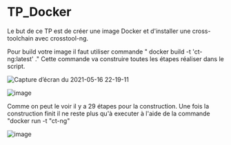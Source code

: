 # TP_Docker

Le but de ce TP est de créer une image Docker et d'installer une cross-toolchain avec crosstool-ng.

Pour build votre image il faut utiliser commande " docker build -t 'ct-ng:latest' ."
Cette commande va construire toutes les étapes réaliser dans le script.

![Capture d’écran du 2021-05-16 22-19-11](https://user-images.githubusercontent.com/72381443/118411437-d206ad00-b694-11eb-8514-368f85aa1532.png)

![image](https://user-images.githubusercontent.com/72381443/118411692-1a729a80-b696-11eb-97e7-89d9b6b4c78b.png)

Comme on peut le voir il y a 29 étapes pour la construction.
Une fois la construction finit il ne reste plus qu'à executer à l'aide de la commande "docker run -t "ct-ng"

![image](https://user-images.githubusercontent.com/72381443/118411539-6244f200-b695-11eb-9d83-426ef25ad3f0.png)


